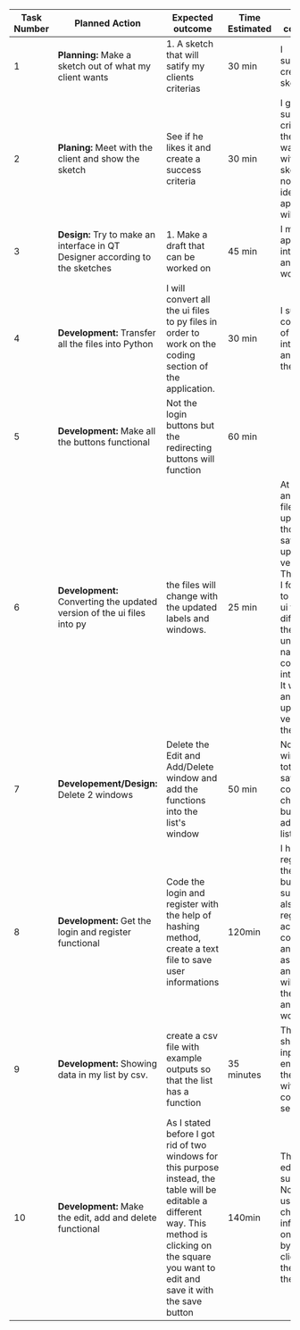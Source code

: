 | Task Number | Planned Action | Expected outcome | Time Estimated | Target completion | Criteria |
|-------------|----------------|------------------|----------------|-------------------|----------|
| 1 | **Planning:** Make a sketch out of what my client wants | 1. A sketch that will satify my clients criterias | 30 min | I successfully created a sketch | A|
| 2 | **Planing:** Meet with the client and show the sketch | See if he likes it and create a success criteria | 30 min | I got the success criteria and the client was satified with the sketch so I now have an idea how the application will look. | A|
| 3 | **Design:** Try to make an interface in QT Designer according to the sketches | 1. Make a draft that can be worked on | 45 min | I made the application's interface and it is workable. | B | 
| 4| **Development:** Transfer all the files into Python | I will convert all the ui files to py files in order to work on the coding section of the application.  | 30 min | I sucessfuly converted all of my files into python and set up the classes | C |
| 5 | **Development:** Make all the buttons functional | Not the login buttons but the redirecting buttons will function | 60 min | | C |
| 6 | **Development:** Converting the updated version of the ui files into py | the files will change with the updated labels and windows. | 25 min | At first i had an issue, the files didn't update even though I saved the updated versions. The solution I found was to save the ui file different to the unchanged name and convert that into a py file. It worked and I got the updated version of the program | C |
| 7 | **Developement/Design:** Delete 2 windows | Delete the Edit and Add/Delete window and add the functions into the list's window | 50 min| Now I have 4 windows in total, the save and convert changes buttons are added to the list window| B/C |
| 8 | **Development:** Get the login and register functional | Code the login and register with the help of hashing method, create a text file to save user informations | 120min | I have the register and the register buttons work successfully, also the registered accounts are collected in an output file as hashes and the login will translate the hashes and see if it works. | C |
| 9 | **Development:** Showing data in my list by csv. | create a csv file with example outputs so that the list has a function | 35 minutes | The table is showing the inputs I entered in the csv. file with the correct seperations.| C |
| 10 | **Development:** Make the edit, add and delete functional | As I stated before I got rid of two windows for this purpose instead, the table will be editable a different way. This method is clicking on the square you want to edit and save it with the save button | 140min | The user can edit succesfully. Now the user can change the informational on the table by simply clicking on the section they want. | C |
